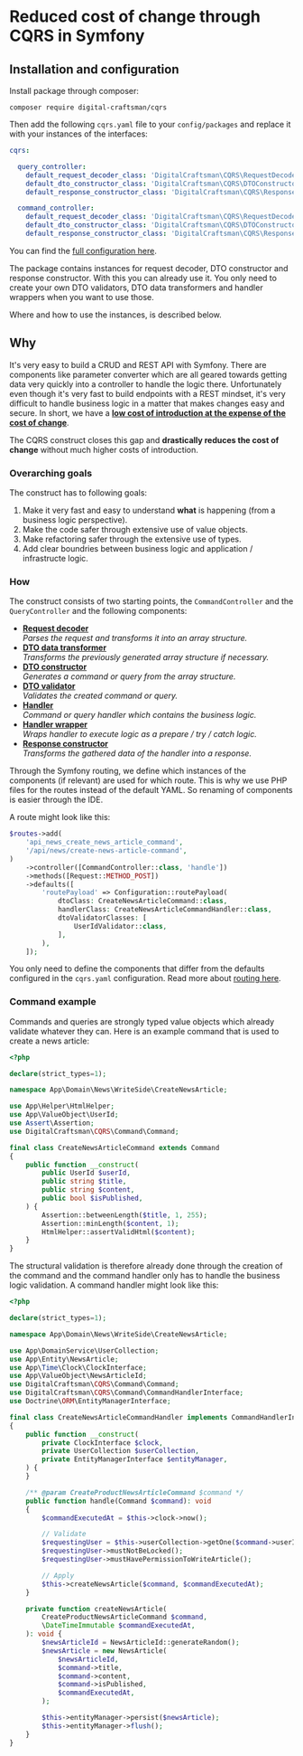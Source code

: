 # Reduced cost of change through CQRS in Symfony

## Installation and configuration

Install package through composer:

```shell
composer require digital-craftsman/cqrs
```

Then add the following `cqrs.yaml` file to your `config/packages` and replace it with your instances of the interfaces:

```yaml
cqrs:

  query_controller:
    default_request_decoder_class: 'DigitalCraftsman\CQRS\RequestDecoder\JsonRequestDecoder'
    default_dto_constructor_class: 'DigitalCraftsman\CQRS\DTOConstructor\SerializerDTOConstructor'
    default_response_constructor_class: 'DigitalCraftsman\CQRS\ResponseConstructor\SerializerJsonResponseConstructor'

  command_controller:
    default_request_decoder_class: 'DigitalCraftsman\CQRS\RequestDecoder\JsonRequestDecoder'
    default_dto_constructor_class: 'DigitalCraftsman\CQRS\DTOConstructor\SerializerDTOConstructor'
    default_response_constructor_class: 'DigitalCraftsman\CQRS\ResponseConstructor\EmptyResponseConstructor'
```

You can find the [full configuration here](./docs/configuration.md). 

The package contains instances for request decoder, DTO constructor and response constructor. With this you can already use it. You only need to create your own DTO validators, DTO data transformers and handler wrappers when you want to use those. 

Where and how to use the instances, is described below.

## Why

It's very easy to build a CRUD and REST API with Symfony. There are components like parameter converter which are all geared towards getting data very quickly into a controller to handle the logic there. Unfortunately even though it's very fast to build endpoints with a REST mindset, it's very difficult to handle business logic in a matter that makes changes easy and secure. In short, we have a **[low cost of introduction at the expense of the cost of change](https://www.youtube.com/watch?v=uQUxJObxTUs)**.

The CQRS construct closes this gap and **drastically reduces the cost of change** without much higher costs of introduction.

### Overarching goals

The construct has to following goals:

1. Make it very fast and easy to understand **what** is happening (from a business logic perspective).
2. Make the code safer through extensive use of value objects.
3. Make refactoring safer through the extensive use of types.
4. Add clear boundries between business logic and application / infrastructe logic.

### How

The construct consists of two starting points, the `CommandController` and the `QueryController` and the following components:

- **[Request decoder](./docs/request-decoder.md)**  
*Parses the request and transforms it into an array structure.*
- **[DTO data transformer](./docs/dto-data-transformer.md)**  
*Transforms the previously generated array structure if necessary.*
- **[DTO constructor](./docs/dto-constructor.md)**  
*Generates a command or query from the array structure.*
- **[DTO validator](./docs/dto-validator.md)**  
*Validates the created command or query.*
- **[Handler](./docs/handler.md)**  
*Command or query handler which contains the business logic.*
- **[Handler wrapper](./docs/handler-wrapper.md)**  
*Wraps handler to execute logic as a prepare / try / catch logic.*
- **[Response constructor](./docs/response-constructor.md)**  
*Transforms the gathered data of the handler into a response.*

Through the Symfony routing, we define which instances of the components (if relevant) are used for which route. This is why we use PHP files for the routes instead of the default YAML. So renaming of components is easier through the IDE.

A route might look like this:

```php
$routes->add(
    'api_news_create_news_article_command',
    '/api/news/create-news-article-command',
)
    ->controller([CommandController::class, 'handle'])
    ->methods([Request::METHOD_POST])
    ->defaults([
        'routePayload' => Configuration::routePayload(
            dtoClass: CreateNewsArticleCommand::class,
            handlerClass: CreateNewsArticleCommandHandler::class,
            dtoValidatorClasses: [
                UserIdValidator::class,
            ],
        ),
    ]);
```

You only need to define the components that differ from the defaults configured in the `cqrs.yaml` configuration. Read more about [routing here](./docs/routing.md).

### Command example

Commands and queries are strongly typed value objects which already validate whatever they can. Here is an example command that is used to create a news article:

```php
<?php

declare(strict_types=1);

namespace App\Domain\News\WriteSide\CreateNewsArticle;

use App\Helper\HtmlHelper;
use App\ValueObject\UserId;
use Assert\Assertion;
use DigitalCraftsman\CQRS\Command\Command;

final class CreateNewsArticleCommand extends Command
{
    public function __construct(
        public UserId $userId,
        public string $title,
        public string $content,
        public bool $isPublished,
    ) {
        Assertion::betweenLength($title, 1, 255);
        Assertion::minLength($content, 1);
        HtmlHelper::assertValidHtml($content);
    }
}

```

The structural validation is therefore already done through the creation of the command and the command handler only has to handle the business logic validation. A command handler might look like this: 

```php
<?php

declare(strict_types=1);

namespace App\Domain\News\WriteSide\CreateNewsArticle;

use App\DomainService\UserCollection;
use App\Entity\NewsArticle;
use App\Time\Clock\ClockInterface;
use App\ValueObject\NewsArticleId;
use DigitalCraftsman\CQRS\Command\Command;
use DigitalCraftsman\CQRS\Command\CommandHandlerInterface;
use Doctrine\ORM\EntityManagerInterface;

final class CreateNewsArticleCommandHandler implements CommandHandlerInterface
{
    public function __construct(
        private ClockInterface $clock,
        private UserCollection $userCollection,
        private EntityManagerInterface $entityManager,
    ) {
    }

    /** @param CreateProductNewsArticleCommand $command */
    public function handle(Command $command): void
    {
        $commandExecutedAt = $this->clock->now();

        // Validate
        $requestingUser = $this->userCollection->getOne($command->userId);
        $requestingUser->mustNotBeLocked();
        $requestingUser->mustHavePermissionToWriteArticle();

        // Apply
        $this->createNewsArticle($command, $commandExecutedAt);
    }

    private function createNewsArticle(
        CreateProductNewsArticleCommand $command,
        \DateTimeImmutable $commandExecutedAt,
    ): void {
        $newsArticleId = NewsArticleId::generateRandom();
        $newsArticle = new NewsArticle(
            $newsArticleId,
            $command->title,
            $command->content,
            $command->isPublished,
            $commandExecutedAt,
        );

        $this->entityManager->persist($newsArticle);
        $this->entityManager->flush();
    }
}
```
